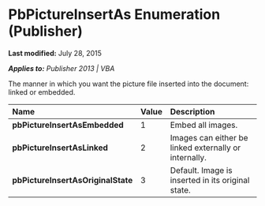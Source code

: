 
# PbPictureInsertAs Enumeration (Publisher)

 **Last modified:** July 28, 2015

 _**Applies to:** Publisher 2013 | VBA_

The manner in which you want the picture file inserted into the document: linked or embedded.



|**Name**|**Value**|**Description**|
|:-----|:-----|:-----|
| **pbPictureInsertAsEmbedded**|1|Embed all images.|
| **pbPictureInsertAsLinked**|2|Images can either be linked externally or internally.|
| **pbPictureInsertAsOriginalState**|3|Default. Image is inserted in its original state.|
